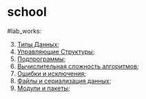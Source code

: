 # school


#lab_works:

 3. [Типы Данных](https://colab.research.google.com/drive/1RjhXb9rJ5YDJr-jJiwBsjP6w8ULCF5Vd#scrollTo=xqvLBnR0GJKK);
 4. [Управляющие Структуры](https://colab.research.google.com/drive/1oIwOtlEnvoEiMJhHS-cl3R8NCDCHENkQ#scrollTo=VOo8sS6dvfEj);
 5. [Подпрограммы](); 
 6. [Вычислительная сложность алгоритмов]();
 7. [Ошибки и исключения]();
 8. [Файлы и сериализация данных]();
 9. [Модули и пакеты]();
